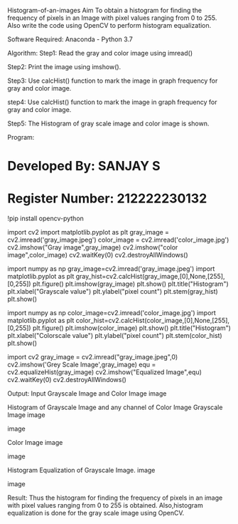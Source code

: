 Histogram-of-an-images
Aim
To obtain a histogram for finding the frequency of pixels in an Image with pixel values ranging from 0 to 255. Also write the code using OpenCV to perform histogram equalization.

Software Required:
Anaconda - Python 3.7

Algorithm:
Step1:
Read the gray and color image using imread()

Step2:
Print the image using imshow().

Step3:
Use calcHist() function to mark the image in graph frequency for gray and color image.

step4:
Use calcHist() function to mark the image in graph frequency for gray and color image.

Step5:
The Histogram of gray scale image and color image is shown.

Program:
# Developed By: SANJAY S
# Register Number: 212222230132


!pip install opencv-python

import cv2
import matplotlib.pyplot as plt
gray_image = cv2.imread('gray_image.jpeg')
color_image = cv2.imread('color_image.jpg')
cv2.imshow("Gray image",gray_image)
cv2.imshow("color image",color_image)
cv2.waitKey(0)
cv2.destroyAllWindows()

import numpy as np
gray_image=cv2.imread('gray_image.jpeg')
import matplotlib.pyplot as plt 
gray_hist=cv2.calcHist(gray_image,[0],None,[255],[0,255])
plt.figure()
plt.imshow(gray_image)
plt.show()
plt.title("Histogram")
plt.xlabel("Grayscale value")
plt.ylabel("pixel count")
plt.stem(gray_hist)
plt.show()

import numpy as np
color_image=cv2.imread('color_image.jpg')
import matplotlib.pyplot as plt 
color_hist=cv2.calcHist(color_image,[0],None,[255],[0,255])
plt.figure()
plt.imshow(color_image)
plt.show()
plt.title("Histogram")
plt.xlabel("Colorscale value")
plt.ylabel("pixel count")
plt.stem(color_hist)
plt.show()

import cv2
gray_image = cv2.imread("gray_image.jpeg",0)
cv2.imshow('Grey Scale Image',gray_image)
equ = cv2.equalizeHist(gray_image)
cv2.imshow("Equalized Image",equ)
cv2.waitKey(0)
cv2.destroyAllWindows()


Output:
Input Grayscale Image and Color Image
image

Histogram of Grayscale Image and any channel of Color Image
Grayscale Image
image

image

Color Image
image

image

Histogram Equalization of Grayscale Image.
image

image

Result:
Thus the histogram for finding the frequency of pixels in an image with pixel values ranging from 0 to 255 is obtained. Also,histogram equalization is done for the gray scale image using OpenCV.

